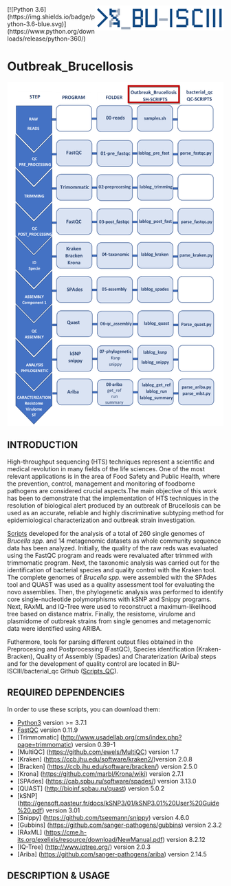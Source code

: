 <img src="images/BU_ISCIII_logo.png" alt="logo" width="300" align="right"/>
[![Python 3.6](https://img.shields.io/badge/python-3.6-blue.svg)](https://www.python.org/downloads/release/python-360/)

# **Outbreak_Brucellosis**

<p align="center">
  <img width="800" height="800" src="https://github.com/sgonzalezbodi/Outbreak_Brucellosis/blob/master/images/Schema_Brucellosis_Ourbreak.png">
</p>

## INTRODUCTION

High-throughput sequencing (HTS) techniques represent a scientific and medical revolution in many fields of the life sciences. One of the most relevant applications is in the area of Food Safety and Public Health, where the prevention, control, management and monitoring of foodborne pathogens are considered crucial aspects.The main objective of this work has been to demonstrate that the implementation of HTS techniques in the resolution of biological alert produced by an outbreak of Brucellosis can be used as an accurate, reliable and highly discriminative subtyping method for epidemiological characterization and outbreak strain investigation. 

[Scripts](https://github.com/BU-ISCIII/bacterial_qc) developed for the analysis of a total of 260 single genomes of *Brucella spp.* and 14 metagenomic datasets as whole community sequence data has been analyzed. Initially, the quality of the raw reds was evaluated using the FastQC program and reads were revaluated after trimmed with trimmomatic program. Next, the taxonomic analysis was carried out for the identification of bacterial species and quality control with the Kraken tool. The complete genomes of *Brucella spp.* were assembled with the SPAdes tool and QUAST was used as a quality assessment tool for evaluating the novo assemblies. Then, the phylogenetic analysis was performed to identify core single-nucleotide polymorphisms with kSNP and Snippy programs. Next, RAxML and IQ-Tree were used to reconstruct a maximum-likelihood tree based on distance matrix. Finally, the resistome, virulome and plasmidome of outbreak strains from single genomes and metagenomic data were identified using ARIBA.

Futhermore, tools for parsing different output files obtained in the Preprocesing and Postprocessing (FastQC), Species identification (Kraken-Bracken), Quality of Assembly (Spades) and Charaterization (Ariba) steps and for the development of quality control are located in BU-ISCIII/bacterial_qc Github ([Scripts_QC](https://github.com/BU-ISCIII/bacterial_qc/tree/develop)). 

## REQUIRED DEPENDENCIES

In order to use these scripts, you can download them: 

* [Python3](https://www.python.org) version >= 3.7.1
* [FastQC](https://www.bioinformatics.babraham.ac.uk/projects/download.html) version 0.11.9
* [Trimmomatic] (http://www.usadellab.org/cms/index.php?page=trimmomatic) version 0.39-1
* [MultiQC] (https://github.com/ewels/MultiQC) version 1.7
* [Kraken] (https://ccb.jhu.edu/software/kraken2/)version 2.0.8
* [Bracken] (https://ccb.jhu.edu/software/bracken/) version 2.5.0
* [Krona] (https://github.com/marbl/Krona/wiki) version 2.7.1  
* [SPAdes] (https://cab.spbu.ru/software/spades/) version 3.13.0 
* [QUAST] (http://bioinf.spbau.ru/quast) version 5.0.2  
* [kSNP] (http://gensoft.pasteur.fr/docs/kSNP3/01/kSNP3.01%20User%20Guide%20.pdf) version 3.01 
* [Snippy] (https://github.com/tseemann/snippy) version 4.6.0
* [Gubbins] (https://github.com/sanger-pathogens/gubbins) version 2.3.2  
* [RAxML] (https://cme.h-its.org/exelixis/resource/download/NewManual.pdf) version 8.2.12
* [IQ-Tree] (http://www.iqtree.org/) version 2.0.3
* [Ariba] (https://github.com/sanger-pathogens/ariba) version 2.14.5  


## DESCRIPTION & USAGE







